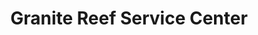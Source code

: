 ---
title: "Granite Reef Service Center"
url: /scottsdale/granite-reef-service-center/
shop: car repair
---